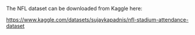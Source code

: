 The NFL dataset can be downloaded from Kaggle here:

https://www.kaggle.com/datasets/sujaykapadnis/nfl-stadium-attendance-dataset
